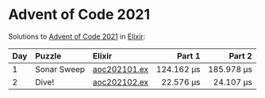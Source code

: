 # Advent of Code 2021

Solutions to [Advent of Code 2021](https://adventofcode.com/2021/) in [Elixir](https://elixir-lang.org/):

| Day  | Puzzle      | Elixir                                      |     Part 1 |     Part 2 |
| :--- | :---------- | :------------------------------------------ | ---------: | ---------: |
| 1    | Sonar Sweep | [aoc202101.ex](01_sonar_sweep/aoc202101.ex) | 124.162 µs | 185.978 µs |
| 2    | Dive!       | [aoc202102.ex](02_dive/aoc202102.ex)        |  22.576 µs |  24.107 µs |

